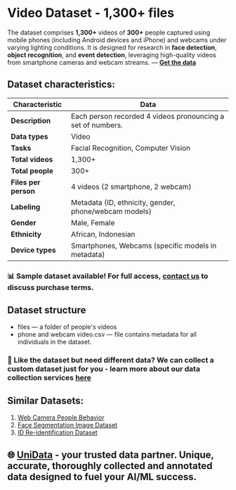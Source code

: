 # Video Dataset - 1,300+ files

The dataset comprises **1,300+** videos of **300+** people captured using mobile phones (including Android devices and iPhone) and webcams under varying lighting conditions. It is designed for research in **face detection**, **object recognition**, and **event detection**, leveraging high-quality videos from smartphone cameras and webcam streams.  — **[Get the data](https://unidata.pro/datasets/phone-and-webcam-video/?utm_source=github-biometrics&utm_medium=referral&utm_campaign=phone-and-webcam-dataset)**

## Dataset characteristics:
| **Characteristic**       | **Data**                                                                 |
|--------------------------|--------------------------------------------------------------------------|
| **Description**          | Each person recorded 4 videos pronouncing a set of numbers.              |
| **Data types**           | Video                                                                   |
| **Tasks**                | Facial Recognition, Computer Vision                                     |
| **Total videos**         | 1,300+                                                                  |
| **Total people**         | 300+                                                                    |
| **Files per person**     | 4 videos (2 smartphone, 2 webcam)                                       |
| **Labeling**             | Metadata (ID, ethnicity, gender, phone/webcam models)                   |
| **Gender**               | Male, Female                                                            |
| **Ethnicity**            | African, Indonesian                                                     |
| **Device types**         | Smartphones, Webcams (specific models in metadata)                       |

### 📊 Sample dataset available! For full access, [contact us](https://unidata.pro/datasets/phone-and-webcam-video/?utm_source=github-biometrics&utm_medium=referral&utm_campaign=phone-and-webcam-dataset) to discuss purchase terms.

## Dataset structure
- files  —  a folder of people's videos
- phone and webcam video.csv — file contains metadata for all individuals in the dataset.

### 🧩 Like the dataset but need different data? We can collect a custom dataset just for you - learn more about our data collection services [here](https://unidata.pro/datasets/phone-and-webcam-video/?utm_source=github-biometrics&utm_medium=referral&utm_campaign=phone-and-webcam-dataset)

## Similar Datasets:
1. [Web Camera People Behavior](https://unidata.pro/datasets/web-camera-people-behavior/?utm_source=github-biometrics&utm_medium=referral&utm_campaign=phone-and-webcam-dataset)
2. [Face Segmentation Image Dataset](https://unidata.pro/datasets/face-segmentation-image-dataset/?utm_source=github-biometrics&utm_medium=referral&utm_campaign=phone-and-webcam-dataset)
3. [ID Re-identification Dataset](https://unidata.pro/datasets/id-re-identification-dataset/?utm_source=github-biometrics&utm_medium=referral&utm_campaign=phone-and-webcam-dataset)

## 🌐 [UniData](https://unidata.pro/datasets/phone-and-webcam-video/?utm_source=github-biometrics&utm_medium=referral&utm_campaign=phone-and-webcam-dataset) - your trusted data partner. Unique, accurate, thoroughly collected and annotated data designed to fuel your AI/ML success.
